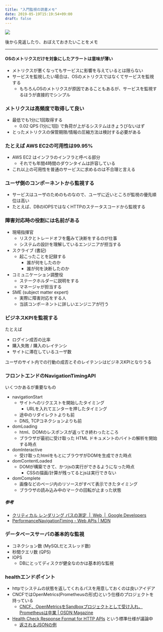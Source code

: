 ```yaml
---
title: "入門監視の読書メモ"
date: 2019-05-19T15:19:54+09:00
draft: false
---
```


<a href="https://www.amazon.co.jp/%E5%85%A5%E9%96%80-%E7%9B%A3%E8%A6%96-%E2%80%95%E3%83%A2%E3%83%80%E3%83%B3%E3%81%AA%E3%83%A2%E3%83%8B%E3%82%BF%E3%83%AA%E3%83%B3%E3%82%B0%E3%81%AE%E3%81%9F%E3%82%81%E3%81%AE%E3%83%87%E3%82%B6%E3%82%A4%E3%83%B3%E3%83%91%E3%82%BF%E3%83%BC%E3%83%B3-Mike-Julian/dp/4873118646/ref=as_li_ss_il?__mk_ja_JP=%E3%82%AB%E3%82%BF%E3%82%AB%E3%83%8A&keywords=%E5%85%A5%E9%96%80%E7%9B%A3%E8%A6%96&qid=1558243823&s=gateway&sr=8-1&linkCode=li3&tag=rocklaakira-22&linkId=587681fbd4cf11eabed2d04e6a217453&language=ja_JP" target="_blank"><img border="0" src="//ws-fe.amazon-adsystem.com/widgets/q?_encoding=UTF8&ASIN=4873118646&Format=_SL250_&ID=AsinImage&MarketPlace=JP&ServiceVersion=20070822&WS=1&tag=rocklaakira-22&language=ja_JP" ></a><img src="https://ir-jp.amazon-adsystem.com/e/ir?t=rocklaakira-22&language=ja_JP&l=li3&o=9&a=4873118646" width="1" height="1" border="0" alt="" style="border:none !important; margin:0px !important;" />

後から見返したり、おぼえておきたいことをメモ

---

#### OSのメトリクスだけを対象にしたアラートは意味が薄い

- メトリクスが悪くなってもサービスに影響を与えているとは限らない
- サービスを監視したい場合は、OSのメトリクスではなくてサービスを監視する
    - もちろんOSのメトリクスが原因であることもあるが、サービスを監視するほうが直接的でシンプル


### メトリクスは高頻度で取得して良い

- 最低でも1分に1回取得する
    - 0.02 QPS (1分に1回) で負荷が上がるシステムはきょうびないはず
- とったメトリクスの保管期限/情報の圧縮方法は検討する必要がある


### たとえば AWS EC2の可用性は99.95%

- AWS EC2 はインフラのインフラと呼べる部分
    - それでも年間4時間のダウンタイムは許容している
- これ以上の可用性を普通のサービスに求めるのは不合理と言える


### ユーザ側のコンポーネントから監視する

- サービスはユーザのためのものなので、ユーザに近いところが監視の優先順位は高い
- たとえば、DBのIOPSではなくHTTPのステータスコードから監視する


### 障害対応時の役割には名前がある

- 現場指揮官
    - リスクとトレードオフを鑑みて決断をするのが仕事
    - システムの設計を理解しているエンジニアが担当する
- スクライブ (書記)
    - 起こったことを記録する
        - 誰が何をしたのか
        - 誰が何を決断したのか
- コミュニケーション調整役
    - ステークホルダーに説明をする
    - マネージャが担当する
- SME (subject matter expert)
    - 実際に障害対応をする人
    - 当該コンポーネントに詳しいエンジニアが行う


### ビジネスKPIを監視する

たとえば

- ログイン成否の比率
- 購入失敗 / 購入のレイテンシ
- サイトに滞在しているユーザ数

ユーザのサイト内での行動の成否とそのレイテンシはビジネスKPIとなりうる


### フロントエンドのNavigationTimingAPI

いくつかあるが重要なもの

- navigationStart
    - サイトへのリクエストを開始したタイミング
        - URLを入れてエンターを押したタイミング
    - 途中のリダイレクトよりも前
    - DNS, TCPコネクションよりも前
- domLoading
    - html、DOMのレスポンスが返ってき終わったところ
    - ブラウザが最初に受け取った HTML ドキュメントのバイトの解析を開始する時点
- domInteractive
    - 受け取ったhtmlをもとにブラウザがDOMを生成できた時点
- domContentLoaded
    - DOMが構築できて、かつjsの実行ができるようになった時点
        - CSSの描画/計算が残ってるとjsは実行できない
- domComplete
    - 画像などのページ内のリソースがすべて表示できたタイミング
    - ブラウザの読み込み中のマークの回転が止まった状態


##### 参考

- [クリティカル レンダリング パスの測定  |  Web  |  Google Developers](https://developers.google.com/web/fundamentals/performance/critical-rendering-path/measure-crp?hl=ja)
- [PerformanceNavigationTiming - Web APIs | MDN](https://developer.mozilla.org/en-US/docs/Web/API/PerformanceNavigationTiming)


### データベースサーバの基本的な監視

- コネクション数 (MySQLだとスレッド数)
- 秒間クエリ数 (QPS)
- IOPS
    - DBにとってディスクが健全なのかは基本的な監視



### healthエンドポイント

- httpでシステムの状態を返してくれるパスを用意しておくのは良いアイデア
- CNCFではOpenMetrics(Prometheusの形式)という仕様のプロジェクトを持っている
    - [CNCF、OpenMetricsをSandboxプロジェクトとして受け入れ、Prometheusは卒業 | OSDN Magazine](https://mag.osdn.jp/18/08/13/193000)
- [Health Check Response Format for HTTP APIs](https://tools.ietf.org/id/draft-inadarei-api-health-check-02.html) という標準仕様が議論中
    - [返されるJSONの例](https://gist.github.com/kinlane/5bea1128ccada3b26ab534b7e4bb138d)
